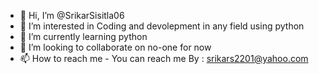 - 👋 Hi, I’m @SrikarSisitla06
- 👀 I’m interested in Coding and devolepment in any field using python  
- 🌱 I’m currently learning python 
- 💞️ I’m looking to collaborate on no-one for now
- 📫 How to reach me - You can reach me By : srikars2201@yahoo.com 

<!---
SrikarSisitla06/SrikarSisitla06 is a ✨ special ✨ repository because its `README.md` (this file) appears on your GitHub profile.
You can click the Preview link to take a look at your changes.
--->
